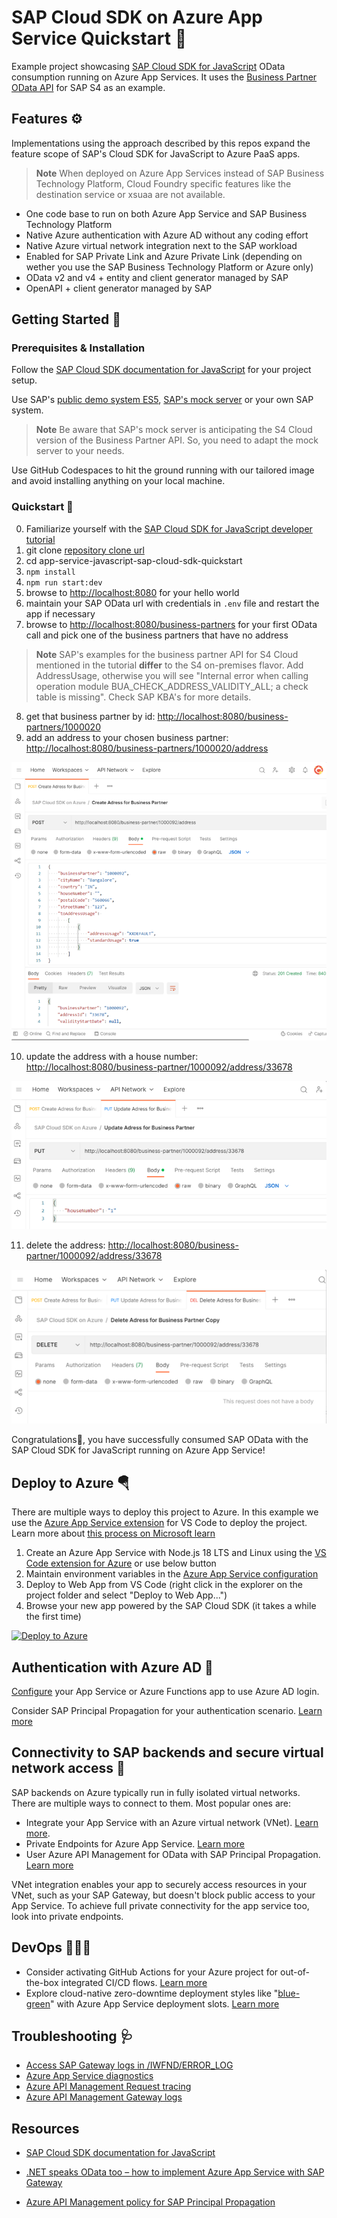 # SAP Cloud SDK on Azure App Service Quickstart 🚀

Example project showcasing [SAP Cloud SDK for JavaScript](https://sap.github.io/cloud-sdk/docs/js/tutorials/getting-started/introduction) OData consumption running on Azure App Services. It uses the [Business Partner OData API](https://api.sap.com/api/OP_API_BUSINESS_PARTNER_SRV/overview) for SAP S4 as an example.

## Features ⚙️

Implementations using the approach described by this repos expand the feature scope of SAP's Cloud SDK for JavaScript to Azure PaaS apps.

> **Note**
> When deployed on Azure App Services instead of SAP Business Technology Platform, Cloud Foundry specific features like the destination service or xsuaa are not available.

* One code base to run on both Azure App Service and SAP Business Technology Platform
* Native Azure authentication with Azure AD without any coding effort
* Native Azure virtual network integration next to the SAP workload
* Enabled for SAP Private Link and Azure Private Link (depending on wether you use the SAP Business Technology Platform or Azure only)
* OData v2 and v4 + entity and client generator managed by SAP
* OpenAPI + client generator managed by SAP

## Getting Started 🛫

### Prerequisites & Installation

Follow the [SAP Cloud SDK documentation for JavaScript](https://sap.github.io/cloud-sdk/docs/js/tutorials/getting-started/introduction) for your project setup.

Use SAP's [public demo system ES5](https://developers.sap.com/tutorials/gateway-demo-signup.html), [SAP's mock server](https://sap.github.io/cloud-s4-sdk-book/pages/mock-odata.html) or your own SAP system.

> **Note**
> Be aware that SAP's mock server is anticipating the S4 Cloud version of the Business Partner API. So, you need to adapt the mock server to your needs.

Use GitHub Codespaces to hit the ground running with our tailored image and avoid installing anything on your local machine.

### Quickstart 🚀

0. Familiarize yourself with the [SAP Cloud SDK for JavaScript developer tutorial](https://sap.github.io/cloud-sdk/docs/js/tutorials/getting-started/introduction)
1. git clone [repository clone url](https://github.com/Azure-Samples/app-service-javascript-sap-cloud-sdk-quickstart.git)
2. cd app-service-javascript-sap-cloud-sdk-quickstart
3. `npm install`
4. `npm run start:dev`
5. browse to [http://localhost:8080](http://localhost:8080) for your hello world
6. maintain your SAP OData url with credentials in `.env` file and restart the app if necessary
7. browse to [http://localhost:8080/business-partners](http://localhost:8080/business-partners) for your first OData call and pick one of the business partners that have no address

> **Note**
> SAP's examples for the business partner API for S4 Cloud mentioned in the tutorial **differ** to the S4 on-premises flavor. Add AddressUsage, otherwise you will see "Internal error when calling operation module BUA_CHECK_ADDRESS_VALIDITY_ALL; a check table is missing". Check SAP KBA's for more details.

8. get that business partner by id: [http://localhost:8080/business-partners/1000020](http://localhost:8080/business-partners/1000020)
9. add an address to your chosen business partner: [http://localhost:8080/business-partners/1000020/address](http://localhost:8080/business-partners/1000020/address)

![screenshot of successful business partner address creation with request details](img/bupa-create-postman.png)

10. update the address with a house number: [http://localhost:8080/business-partner/1000092/address/33678](http://localhost:8080/business-partner/1000092/address/33678)

![screenshot of business partner address update with request details](img/bupa-update-postman.png)

11. delete the address: [http://localhost:8080/business-partner/1000092/address/33678](http://localhost:8080/business-partner/1000092/address/33678)

![screenshot of business partner address delete](img/bupa-delete-postman.png)

Congratulations🥳, you have successfully consumed SAP OData with the SAP Cloud SDK for JavaScript running on Azure App Service!

## Deploy to Azure 🪂

There are multiple ways to deploy this project to Azure. In this example we use the [Azure App Service extension](https://marketplace.visualstudio.com/items?itemName=ms-azuretools.vscode-azureappservice) for VS Code to deploy the project. Learn more about [this process on Microsoft learn](https://learn.microsoft.com/training/modules/create-publish-webapp-app-service-vs-code/5-exercise-publish-app-azure-app-service-vs-code?pivots=nodeexpress)

1. Create an Azure App Service with Node.js 18 LTS and Linux using the [VS Code extension for Azure](https://code.visualstudio.com/docs/azure/extensions) or use below button
2. Maintain environment variables in the [Azure App Service configuration](https://learn.microsoft.com/azure/app-service/configure-common?tabs=portal#configure-app-settings)
3. Deploy to Web App from VS Code (right click in the explorer on the project folder and select "Deploy to Web App...")
4. Browse your new app powered by the SAP Cloud SDK (it takes a while the first time)

[![Deploy to Azure](https://aka.ms/deploytoazurebutton)](https://portal.azure.com/#create/Microsoft.Template/uri/https%3A%2F%2Fraw.githubusercontent.com%2FAzure-Samples%2Fapp-service-javascript-sap-cloud-sdk-quickstart%2Fmain%2Ftemplates%2Fazuredeploy.json)

## Authentication with Azure AD 🔐

[Configure](https://learn.microsoft.com/azure/app-service/configure-authentication-provider-aad) your App Service or Azure Functions app to use Azure AD login.

Consider SAP Principal Propagation for your authentication scenario. [Learn more](https://learn.microsoft.com/azure/api-management/sap-api#production-considerations)

## Connectivity to SAP backends and secure virtual network access 🔌

SAP backends on Azure typically run in fully isolated virtual networks. There are multiple ways to connect to them. Most popular ones are:

* Integrate your App Service with an Azure virtual network (VNet). [Learn more](https://learn.microsoft.com/azure/app-service/configure-vnet-integration-enable).
* Private Endpoints for Azure App Service. [Learn more](https://learn.microsoft.com/azure/app-service/networking/private-endpoint?source=recommendations)
* User Azure API Management for OData with SAP Principal Propagation. [Learn more](https://learn.microsoft.com/azure/api-management/sap-api#production-considerations)

VNet integration enables your app to securely access resources in your VNet, such as your SAP Gateway, but doesn't block public access to your App Service. To achieve full private connectivity for the app service too, look into private endpoints.

## DevOps 👩🏾‍💻

* Consider activating GitHub Actions for your Azure project for out-of-the-box integrated CI/CD flows. [Learn more](https://docs.microsoft.com/azure/app-service/deploy-github-actions?tabs=applevel)
* Explore cloud-native zero-downtime deployment styles like "[blue-green](https://learn.microsoft.com/azure/architecture/example-scenario/blue-green-spring/blue-green-spring)" with Azure App Service deployment slots. [Learn more](https://docs.microsoft.com/azure/app-service/deploy-staging-slots)

## Troubleshooting 🩺

* [Access SAP Gateway logs in /IWFND/ERROR_LOG](https://wiki.scn.sap.com/wiki/display/ABAPConn/SAP+Gateway+Error+Log)
* [Azure App Service diagnostics](https://docs.microsoft.com/azure/app-service/troubleshoot-diagnostic-logs)
* [Azure API Management Request tracing](https://learn.microsoft.com/azure/api-management/api-management-howto-api-inspector)
* [Azure API Management Gateway logs](https://learn.microsoft.com/azure/api-management/api-management-howto-use-azure-monitor#view-diagnostic-data-in-azure-monitor)

## Resources

* [SAP Cloud SDK documentation for JavaScript](https://sap.github.io/cloud-sdk/docs/js/tutorials/getting-started/introduction)

* [.NET speaks OData too – how to implement Azure App Service with SAP Gateway](https://github.com/MartinPankraz/AzureSAPODataReader)

* [Azure API Management policy for SAP Principal Propagation](https://github.com/Azure/api-management-policy-snippets/blob/master/examples/Request%20OAuth2%20access%20token%20from%20SAP%20using%20AAD%20JWT%20token.xml)
